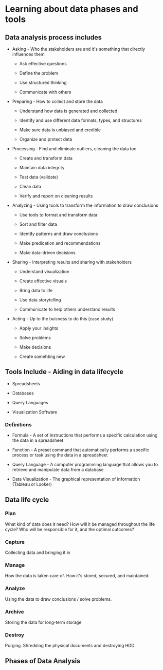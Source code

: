 # Learning about data phases and tools

## Data analysis process includes

* Asking - Who the stakeholders are and it's something that directly influences them

  * Ask effective questions

  * Define the problem

  * Use structured thinking

  * Communicate with others

* Preparing - How to collect and store the data

  * Understand how data is generated and collected

  * Identify and use different data formats, types, and structures

  * Make sure data is unbiased and credible

  * Organize and protect data

* Processing - Find and eliminate outliers, cleaning the data too

  * Create and transform data

  * Maintain data integrity

  * Test data (validate)

  * Clean data

  * Verify and report on cleaning results

* Analyzing - Using tools to transform the information to draw conclusions

  * Use tools to format and transform data

  * Sort and filter data

  * Identify patterns and draw conclusions

  * Make predication and recommendations

  * Make data-driven decisions

* Sharing - Interpreting results and sharing with stakeholders

  * Understand visualization

  * Create effective visuals

  * Bring data to life

  * Use data storytelling

  * Communicate to help others understand results

* Acting - Up to the buisness to do this (case study)

  * Apply your insights

  * Solve problems

  * Make decisions

  * Create somehting new

## Tools Include - Aiding in data lifecycle

* Spreadsheets

* Databases

* Query Languages

* Visualization Software

### Definitions

* Formula - A set of instructions that performs a specific calculation using the data in a spreadsheet

* Function - A preset command that automatically performs a specific process or task using the data in a spreadsheet

* Query Language - A computer programming language that allows you to retrieve and manipulate data from a database

* Data Visualization - The graphical representation of information (Tableau or Looker)

## Data life cycle

### Plan

What kind of data does it need?
How will it be managed throughout the life cycle?
Who will be responsible for it, and the optimal outcomes?

### Capture

Collecting data and bringing it in

### Manage

How the data is taken care of.  How it's stored, secured, and maintained.

### Analyze

Using the data to draw conclusions / solve problems.

### Archive

Storing the data for long-term storage

### Destroy

Purging.  Shredding the physical documents and destroying HDD

## Phases of Data Analysis

